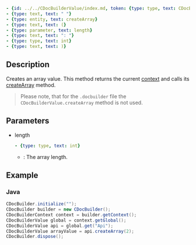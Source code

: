 ```yml signature
- {id: ../../CDocBuilderValue/index.md, token: {type: type, text: CDocBuilderValue}}
- {type: text, text: " "}
- {type: entity, text: createArray}
- {type: text, text: (}
- {type: parameter, text: length}
- {type: text, text: ": "}
- {type: type, text: int}
- {type: text, text: )}
```

## Description

Creates an array value. This method returns the current [context](../CDocBuilderContext/CDocBuilderContext.md) and calls its [createArray](../CDocBuilderContext/createArray.md) method.

> Please note, that for the `.docbuilder` file the `CDocBuilderValue.createArray` method is not used.

## Parameters

<parameters>

- length

  ```yml signature.variant="inline"
  - {type: type, text: int}
  ```

  - : The array length.

</parameters>

## Example

### Java

``` java
CDocBuilder.initialize("");
CDocBuilder builder = new CDocBuilder();
CDocBuilderContext context = builder.getContext();
CDocBuilderValue global = context.getGlobal();
CDocBuilderValue api = global.get("Api");
CDocBuilderValue arrayValue = api.createArray(2);
CDocBuilder.dispose();
```
